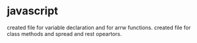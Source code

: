 # javascript
created file for variable declaration and for arrw functions.
created file for class methods and spread and rest opeartors.

